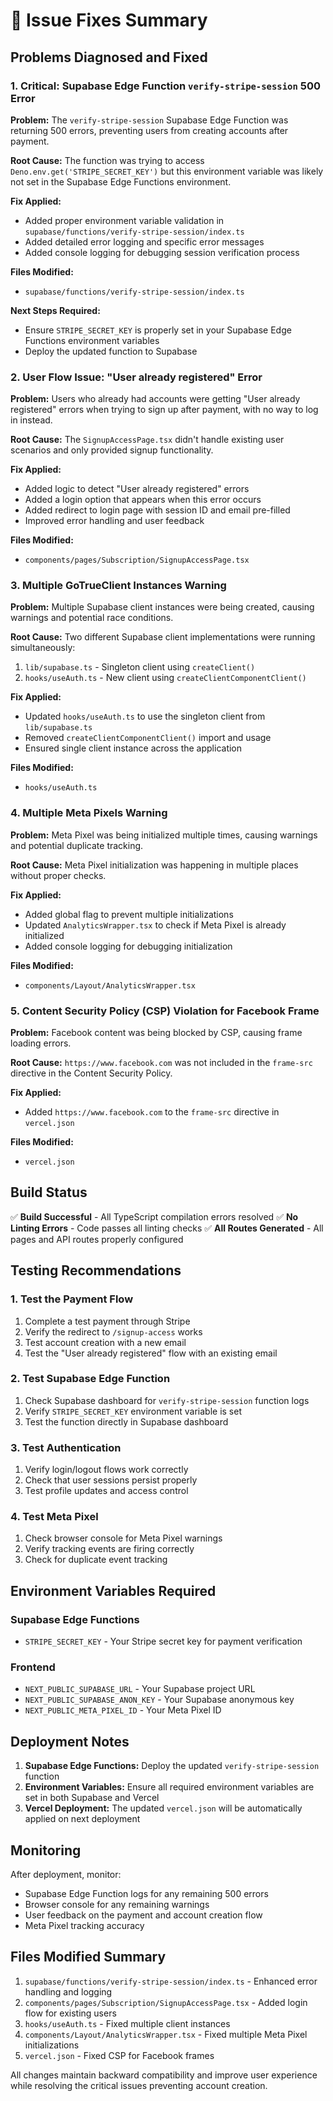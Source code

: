 # 🔧 Issue Fixes Summary

## **Problems Diagnosed and Fixed**

### **1. Critical: Supabase Edge Function `verify-stripe-session` 500 Error**

**Problem:** The `verify-stripe-session` Supabase Edge Function was returning 500 errors, preventing users from creating accounts after payment.

**Root Cause:** The function was trying to access `Deno.env.get('STRIPE_SECRET_KEY')` but this environment variable was likely not set in the Supabase Edge Functions environment.

**Fix Applied:**
- Added proper environment variable validation in `supabase/functions/verify-stripe-session/index.ts`
- Added detailed error logging and specific error messages
- Added console logging for debugging session verification process

**Files Modified:**
- `supabase/functions/verify-stripe-session/index.ts`

**Next Steps Required:**
- Ensure `STRIPE_SECRET_KEY` is properly set in your Supabase Edge Functions environment variables
- Deploy the updated function to Supabase

### **2. User Flow Issue: "User already registered" Error**

**Problem:** Users who already had accounts were getting "User already registered" errors when trying to sign up after payment, with no way to log in instead.

**Root Cause:** The `SignupAccessPage.tsx` didn't handle existing user scenarios and only provided signup functionality.

**Fix Applied:**
- Added logic to detect "User already registered" errors
- Added a login option that appears when this error occurs
- Added redirect to login page with session ID and email pre-filled
- Improved error handling and user feedback

**Files Modified:**
- `components/pages/Subscription/SignupAccessPage.tsx`

### **3. Multiple GoTrueClient Instances Warning**

**Problem:** Multiple Supabase client instances were being created, causing warnings and potential race conditions.

**Root Cause:** Two different Supabase client implementations were running simultaneously:
1. `lib/supabase.ts` - Singleton client using `createClient()`
2. `hooks/useAuth.ts` - New client using `createClientComponentClient()`

**Fix Applied:**
- Updated `hooks/useAuth.ts` to use the singleton client from `lib/supabase.ts`
- Removed `createClientComponentClient()` import and usage
- Ensured single client instance across the application

**Files Modified:**
- `hooks/useAuth.ts`

### **4. Multiple Meta Pixels Warning**

**Problem:** Meta Pixel was being initialized multiple times, causing warnings and potential duplicate tracking.

**Root Cause:** Meta Pixel initialization was happening in multiple places without proper checks.

**Fix Applied:**
- Added global flag to prevent multiple initializations
- Updated `AnalyticsWrapper.tsx` to check if Meta Pixel is already initialized
- Added console logging for debugging initialization

**Files Modified:**
- `components/Layout/AnalyticsWrapper.tsx`

### **5. Content Security Policy (CSP) Violation for Facebook Frame**

**Problem:** Facebook content was being blocked by CSP, causing frame loading errors.

**Root Cause:** `https://www.facebook.com` was not included in the `frame-src` directive in the Content Security Policy.

**Fix Applied:**
- Added `https://www.facebook.com` to the `frame-src` directive in `vercel.json`

**Files Modified:**
- `vercel.json`

## **Build Status**

✅ **Build Successful** - All TypeScript compilation errors resolved
✅ **No Linting Errors** - Code passes all linting checks
✅ **All Routes Generated** - All pages and API routes properly configured

## **Testing Recommendations**

### **1. Test the Payment Flow**
1. Complete a test payment through Stripe
2. Verify the redirect to `/signup-access` works
3. Test account creation with a new email
4. Test the "User already registered" flow with an existing email

### **2. Test Supabase Edge Function**
1. Check Supabase dashboard for `verify-stripe-session` function logs
2. Verify `STRIPE_SECRET_KEY` environment variable is set
3. Test the function directly in Supabase dashboard

### **3. Test Authentication**
1. Verify login/logout flows work correctly
2. Check that user sessions persist properly
3. Test profile updates and access control

### **4. Test Meta Pixel**
1. Check browser console for Meta Pixel warnings
2. Verify tracking events are firing correctly
3. Check for duplicate event tracking

## **Environment Variables Required**

### **Supabase Edge Functions**
- `STRIPE_SECRET_KEY` - Your Stripe secret key for payment verification

### **Frontend**
- `NEXT_PUBLIC_SUPABASE_URL` - Your Supabase project URL
- `NEXT_PUBLIC_SUPABASE_ANON_KEY` - Your Supabase anonymous key
- `NEXT_PUBLIC_META_PIXEL_ID` - Your Meta Pixel ID

## **Deployment Notes**

1. **Supabase Edge Functions:** Deploy the updated `verify-stripe-session` function
2. **Environment Variables:** Ensure all required environment variables are set in both Supabase and Vercel
3. **Vercel Deployment:** The updated `vercel.json` will be automatically applied on next deployment

## **Monitoring**

After deployment, monitor:
- Supabase Edge Function logs for any remaining 500 errors
- Browser console for any remaining warnings
- User feedback on the payment and account creation flow
- Meta Pixel tracking accuracy

## **Files Modified Summary**

1. `supabase/functions/verify-stripe-session/index.ts` - Enhanced error handling and logging
2. `components/pages/Subscription/SignupAccessPage.tsx` - Added login flow for existing users
3. `hooks/useAuth.ts` - Fixed multiple client instances
4. `components/Layout/AnalyticsWrapper.tsx` - Fixed multiple Meta Pixel initializations
5. `vercel.json` - Fixed CSP for Facebook frames

All changes maintain backward compatibility and improve user experience while resolving the critical issues preventing account creation.
